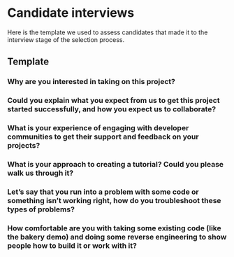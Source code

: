 # Candidate interviews

Here is the template we used to assess candidates that made it to the interview stage of the selection process.

## Template

### Why are you interested in taking on this project?

### Could you explain what you expect from us to get this project started successfully, and how you expect us to collaborate?

### What is your experience of engaging with developer communities to get their support and feedback on your projects?

### What is your approach to creating a tutorial? Could you please walk us through it?

### Let’s say that you run into a problem with some code or something isn’t working right, how do you troubleshoot these types of problems?

### How comfortable are you with taking some existing code (like the bakery demo) and doing some reverse engineering to show people how to build it or work with it?
